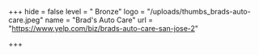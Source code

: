 +++
hide = false
level = " Bronze"
logo = "/uploads/thumbs_brads-auto-care.jpeg"
name = "Brad's Auto Care"
url = "https://www.yelp.com/biz/brads-auto-care-san-jose-2"

+++
